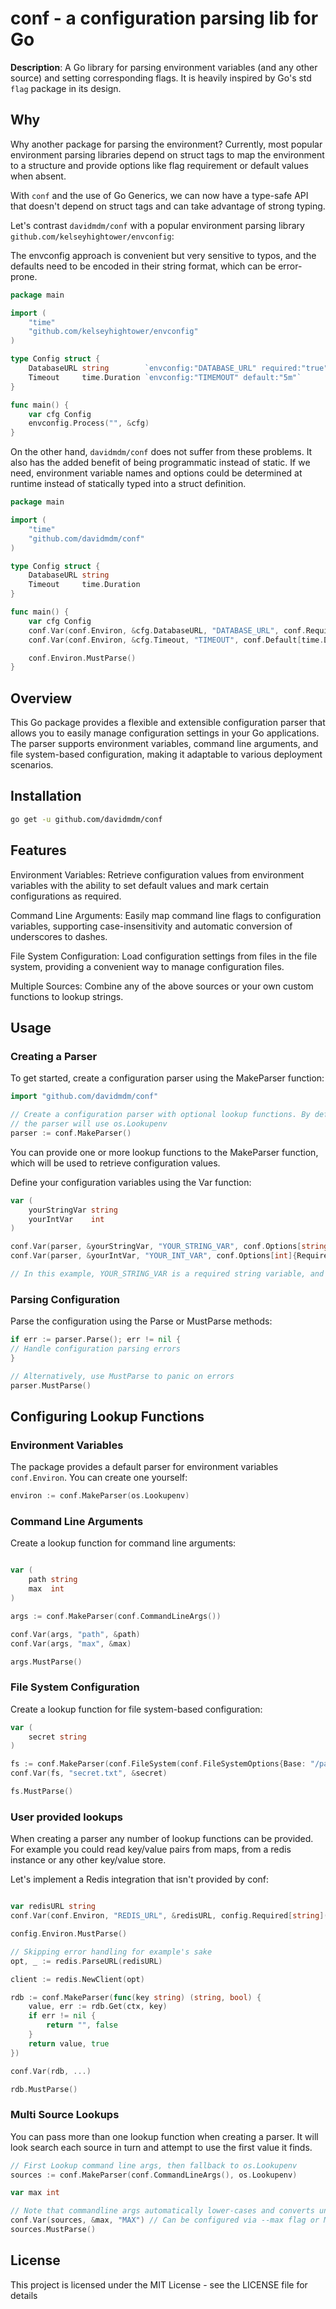 # conf - a configuration parsing lib for Go

**Description**: A Go library for parsing environment variables (and any other source) and setting corresponding flags. It is heavily inspired by Go's std `flag` package in its design.

## Why

Why another package for parsing the environment? Currently, most popular environment parsing libraries depend on struct tags to map the environment to a structure and provide options like flag requirement or default values when absent.

With `conf` and the use of Go Generics, we can now have a type-safe API that doesn't depend on struct tags and can take advantage of strong typing.

Let's contrast `davidmdm/conf` with a popular environment parsing library `github.com/kelseyhightower/envconfig`:

The envconfig approach is convenient but very sensitive to typos, and the defaults need to be encoded in their string format, which can be error-prone.

```go
package main

import (
    "time"
    "github.com/kelseyhightower/envconfig"
)

type Config struct {
    DatabaseURL string        `envconfig:"DATABASE_URL" required:"true"`
    Timeout     time.Duration `envconfig:"TIMEMOUT" default:"5m"`
}

func main() {
    var cfg Config
    envconfig.Process("", &cfg)
}
```

On the other hand, `davidmdm/conf` does not suffer from these problems. It also has the added benefit of being programmatic instead of static. If we need, environment variable names and options could be determined at runtime instead of statically typed into a struct definition.

```go
package main

import (
    "time"
    "github.com/davidmdm/conf"
)

type Config struct {
    DatabaseURL string
    Timeout     time.Duration
}

func main() {
    var cfg Config
    conf.Var(conf.Environ, &cfg.DatabaseURL, "DATABASE_URL", conf.Required[string](true))
    conf.Var(conf.Environ, &cfg.Timeout, "TIMEOUT", conf.Default[time.Duration](5 * time.Minute))

    conf.Environ.MustParse()
}
```

## Overview

This Go package provides a flexible and extensible configuration parser that allows you to easily manage configuration settings in your Go applications. The parser supports environment variables, command line arguments, and file system-based configuration, making it adaptable to various deployment scenarios.

## Installation

```bash
go get -u github.com/davidmdm/conf
```

## Features

Environment Variables: Retrieve configuration values from environment variables with the ability to set default values and mark certain configurations as required.

Command Line Arguments: Easily map command line flags to configuration variables, supporting case-insensitivity and automatic conversion of underscores to dashes.

File System Configuration: Load configuration settings from files in the file system, providing a convenient way to manage configuration files.

Multiple Sources: Combine any of the above sources or your own custom functions to lookup strings.

## Usage

### Creating a Parser

To get started, create a configuration parser using the MakeParser function:

```go
import "github.com/davidmdm/conf"

// Create a configuration parser with optional lookup functions. By default if no lookup funcs are provided
// the parser will use os.Lookupenv
parser := conf.MakeParser()
```

You can provide one or more lookup functions to the MakeParser function, which will be used to retrieve configuration values.

Define your configuration variables using the Var function:

```go
var (
    yourStringVar string
    yourIntVar    int
)

conf.Var(parser, &yourStringVar, "YOUR_STRING_VAR", conf.Options[string]{Required: true})
conf.Var(parser, &yourIntVar, "YOUR_INT_VAR", conf.Options[int]{Required: false, DefaultValue: 42})

// In this example, YOUR_STRING_VAR is a required string variable, and YOUR_INT_VAR is an optional integer variable with a default value of 42.
```

### Parsing Configuration

Parse the configuration using the Parse or MustParse methods:

```go
if err := parser.Parse(); err != nil {
// Handle configuration parsing errors
}

// Alternatively, use MustParse to panic on errors
parser.MustParse()
```

## Configuring Lookup Functions

### Environment Variables

The package provides a default parser for environment variables `conf.Environ`.
You can create one yourself:

```go
environ := conf.MakeParser(os.Lookupenv)
```

### Command Line Arguments

Create a lookup function for command line arguments:

```go

var (
    path string
    max  int
)

args := conf.MakeParser(conf.CommandLineArgs())

conf.Var(args, "path", &path)
conf.Var(args, "max", &max)

args.MustParse()
```

### File System Configuration

Create a lookup function for file system-based configuration:

```go
var (
    secret string
)

fs := conf.MakeParser(conf.FileSystem(conf.FileSystemOptions{Base: "/path/to/config/files"}))
conf.Var(fs, "secret.txt", &secret)

fs.MustParse()
```

### User provided lookups

When creating a parser any number of lookup functions can be provided. For example you could read key/value pairs from maps, from a redis instance or any other key/value store.

Let's implement a Redis integration that isn't provided by conf:

```go

var redisURL string
conf.Var(conf.Environ, "REDIS_URL", &redisURL, config.Required[string](true))

config.Environ.MustParse()

// Skipping error handling for example's sake
opt, _ := redis.ParseURL(redisURL)

client := redis.NewClient(opt)

rdb := conf.MakeParser(func(key string) (string, bool) {
    value, err := rdb.Get(ctx, key)
    if err != nil {
        return "", false
    }
    return value, true
})

conf.Var(rdb, ...)

rdb.MustParse()
```

### Multi Source Lookups

You can pass more than one lookup function when creating a parser. It will look search each source in turn and attempt to use the first value it finds.

```go
// First Lookup command line args, then fallback to os.Lookupenv
sources := conf.MakeParser(conf.CommandLineArgs(), os.Lookupenv)

var max int

// Note that commandline args automatically lower-cases and converts underscores to dashes before performing a lookup. This allows it to play nicely os.Lookupenv and allow you to override environment variables via command line args.
conf.Var(sources, &max, "MAX") // Can be configured via --max flag or MAX environment variable
sources.MustParse()
```

## License

This project is licensed under the MIT License - see the LICENSE file for details
